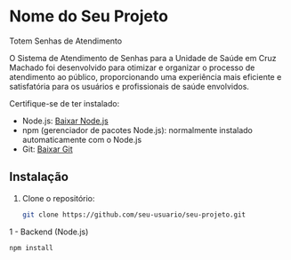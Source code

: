# Nome do Seu Projeto

Totem Senhas de Atendimento

O Sistema de Atendimento de Senhas para a Unidade de Saúde em Cruz Machado
foi desenvolvido para otimizar e organizar o processo de atendimento ao público,
proporcionando uma experiência mais eficiente e satisfatória para os usuários e
profissionais de saúde envolvidos.


Certifique-se de ter instalado:

- Node.js: [Baixar Node.js](https://nodejs.org/)
- npm (gerenciador de pacotes Node.js): normalmente instalado automaticamente com o Node.js
- Git: [Baixar Git](https://git-scm.com/)

## Instalação

1. Clone o repositório:

   ```bash
   git clone https://github.com/seu-usuario/seu-projeto.git

1 - Backend (Node.js)
```bash
npm install

